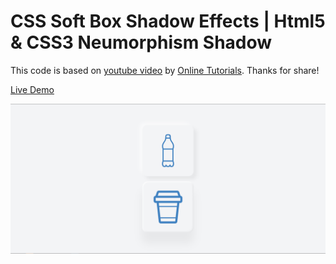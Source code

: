 # CSS Soft Box Shadow Effects | Html5 & CSS3 Neumorphism Shadow

This code is based on [youtube video](https://www.youtube.com/watch?v=v1j6qA8EHcg) by [Online Tutorials](https://www.youtube.com/channel/UCbwXnUipZsLfUckBPsC7Jog). Thanks for share!

[Live Demo](https://yangshun.win/Learn-To-Use/Front-End/CSS-Effect/2020/05/05-CSS-Soft-Box-Shadow-Effects/index.html)

![](effect.png)